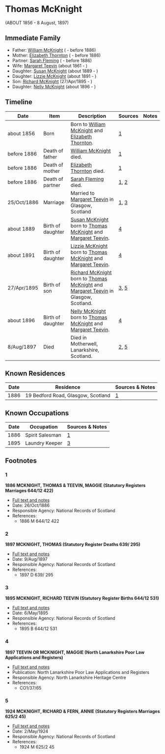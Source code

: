 ﻿---
layout: person
subject_key: i6387698
permalink: /people/i6387698
---

# Thomas McKnight
(ABOUT 1856 - 8 August, 1897)

## Immediate Family

* Father: [William McKnight](./@38388851@-william-mcknight-b-d1886.md) ( - before 1886)
* Mother: [Elizabeth Thornton](./@69380928@-elizabeth-thornton-b-d1886.md) ( - before 1886)
* Partner: [Sarah Fleming](./@286084@-sarah-fleming-b-d1886.md) ( - before 1886)
* Wife: [Margaret Teevin](./@7753096@-margaret-teevin-b1861-d.md) (about 1861 - )
* Daughter: [Susan McKnight](./@87185096@-susan-mcknight-b1889-d.md) (about 1889 - )
* Daughter: [Lizzie McKnight](./@31828723@-lizzie-mcknight-b1891-d.md) (about 1891 - )
* Son: [Richard McKnight](./@33327416@-richard-mcknight-b1895-4-27-d.md) (27/Apr/1895 - )
* Daughter: [Nelly McKnight](./@63393644@-nelly-mcknight-b1896-d.md) (about 1896 - )

## Timeline

Date | Item | Description | Sources | Notes
---|---|---|---|---
about 1856 | Born | Born to [William McKnight](./@38388851@-william-mcknight-b-d1886.md) and [Elizabeth Thornton](./@69380928@-elizabeth-thornton-b-d1886.md). | [1](#1) | 
before 1886 | Death of father | [William McKnight](./@38388851@-william-mcknight-b-d1886.md) died. | [1](#1) | 
before 1886 | Death of mother | [Elizabeth Thornton](./@69380928@-elizabeth-thornton-b-d1886.md) died. | [1](#1) | 
before 1886 | Death of partner | [Sarah Fleming](./@286084@-sarah-fleming-b-d1886.md) died. | [1](#1), [2](#2) | 
25/Oct/1886 | Marriage | Married to [Margaret Teevin](./@7753096@-margaret-teevin-b1861-d.md) in Glasgow, Scotland | [1](#1), [3](#3) | 
about 1889 | Birth of daughter | [Susan McKnight](./@87185096@-susan-mcknight-b1889-d.md) born to [Thomas McKnight](./@6387698@-thomas-mcknight-b1856-d1897-8-8.md) and [Margaret Teevin](./@7753096@-margaret-teevin-b1861-d.md). | [4](#4) | 
about 1891 | Birth of daughter | [Lizzie McKnight](./@31828723@-lizzie-mcknight-b1891-d.md) born to [Thomas McKnight](./@6387698@-thomas-mcknight-b1856-d1897-8-8.md) and [Margaret Teevin](./@7753096@-margaret-teevin-b1861-d.md). | [4](#4) | 
27/Apr/1895 | Birth of son | [Richard McKnight](./@33327416@-richard-mcknight-b1895-4-27-d.md) born to [Thomas McKnight](./@6387698@-thomas-mcknight-b1856-d1897-8-8.md) and [Margaret Teevin](./@7753096@-margaret-teevin-b1861-d.md) in Glasgow, Scotland. | [3](#3), [5](#5) | 
about 1896 | Birth of daughter | [Nelly McKnight](./@63393644@-nelly-mcknight-b1896-d.md) born to [Thomas McKnight](./@6387698@-thomas-mcknight-b1856-d1897-8-8.md) and [Margaret Teevin](./@7753096@-margaret-teevin-b1861-d.md). | [4](#4) | 
8/Aug/1897 | Died | Died in Motherwell, Lanarkshire, Scotland. | [2](#2), [5](#5) | 

## Known Residences

Date | Residence | Sources & Notes
---|---|---
1886 | 19 Bedford Road, Glasgow, Scotland | [1](#1)

## Known Occupations

Date | Occupation | Sources & Notes
---|---|---
1886 | Spirit Salesman | [1](#1)
1895 | Laundry Keeper | [3](#3)

## Footnotes

### 1

**1886 MCKNIGHT, THOMAS & TEEVIN, MAGGIE (Statutory Registers Marriages 644/12 422)**

* [Full text and notes](../sources/@45397776@-1886-mcknight,-thomas-&-teevin,-maggie-statutory-registers-marriages-644-12-422-.md)
* Date: 26/Oct/1886
* Responsible Agency: National Records of Scotland
* References: 
  * 1886 M 644/12 422

### 2

**1897 MCKNIGHT, THOMAS (Statutory Register Deaths 639/ 295)**

* [Full text and notes](../sources/@87990432@-1897-mcknight,-thomas-statutory-register-deaths-639-295-.md)
* Date: 9/Aug/1897
* Responsible Agency: National Records of Scotland
* References: 
  * 1897 D 639/ 295

### 3

**1895 MCKNIGHT, RICHARD TEEVIN (Statutory Register Births 644/12 531)**

* [Full text and notes](../sources/@11563536@-1895-mcknight,-richard-teevin-statutory-register-births-644-12-531-.md)
* Date: 6/May/1895
* Responsible Agency: National Records of Scotland
* References: 
  * 1895 B 644/12 531

### 4

**1897 TEEVIN OR MCKNIGHT, MAGGIE (North Lanarkshire Poor Law Applications and Registers)**

* [Full text and notes](../sources/@41382264@-1897-teevin-or-mcknight,-maggie-north-lanarkshire-poor-law-applications-and-registers-.md)
* Publication: North Lanarkshire Poor Law Applications and Registers
* Responsible Agency: North Lanarkshire Heritage Centre
* References: 
  * CO1/37/65

### 5

**1924 MCKNIGHT, RICHARD & FERN, ANNIE (Statutory Registers Marriages 625/2 45)**

* [Full text and notes](../sources/@66143754@-1924-mcknight,-richard-&-fern,-annie-statutory-registers-marriages-625-2-45-.md)
* Date: 2/May/1924
* Responsible Agency: National Records of Scotland
* References: 
  * 1924 M 625/2 45

